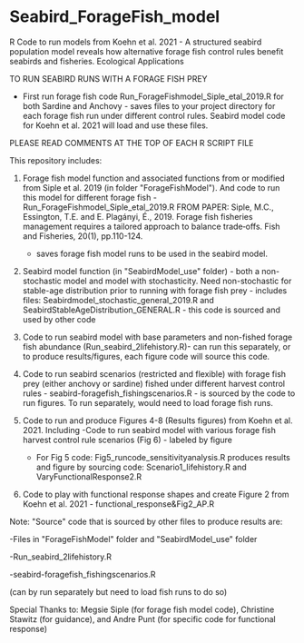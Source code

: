 # Seabird_ForageFish_model
R Code to run models from Koehn et al. 2021 - A structured seabird population model reveals how alternative forage fish control rules benefit seabirds and fisheries. Ecological Applications

TO RUN SEABIRD RUNS WITH A FORAGE FISH PREY
- First run forage fish code Run_ForageFishmodel_Siple_etal_2019.R for both Sardine and Anchovy - saves files to your project directory for each forage fish run under different control rules. Seabird model code for Koehn et al. 2021 will load and use these files.

PLEASE READ COMMENTS AT THE TOP OF EACH R SCRIPT FILE

This repository includes:

1. Forage fish model function and associated functions from or modified from Siple et al. 2019 (in folder "ForageFishModel"). And code to run this model for different forage fish - Run_ForageFishmodel_Siple_etal_2019.R FROM PAPER: Siple, M.C., Essington, T.E. and E. Plagányi, É., 2019. Forage fish fisheries management requires a tailored approach to balance trade‐offs. Fish and Fisheries, 20(1), pp.110-124.
   
   - saves forage fish model runs to be used in the seabird model. 

2. Seabird model function (in "SeabirdModel_use" folder) - both a non-stochastic model and model with stochasticity. Need non-stochastic for stable-age distribution prior to running with forage fish prey - includes files: Seabirdmodel_stochastic_general_2019.R and SeabirdStableAgeDistribution_GENERAL.R - this code is sourced and used by other code

3. Code to run seabird model with base parameters and non-fished forage fish abundance (Run_seabird_2lifehistory.R)- can run this separately, or to produce results/figures, each figure code will source this code. 

4. Code to run seabird scenarios (restricted and flexible) with forage fish prey (either anchovy or sardine) fished under different harvest control rules - seabird-foragefish_fishingscenarios.R - is sourced by the code to run figures. To run separately, would need to load forage fish runs. 

5. Code to run and produce Figures 4-8 (Results figures) from Koehn et al. 2021. Including -Code to run seabird model with various forage fish harvest control rule scenarios (Fig 6) - labeled by figure 
   - For Fig 5 code: Fig5_runcode_sensitivityanalysis.R produces results and figure by sourcing code: Scenario1_lifehistory.R and VaryFunctionalResponse2.R
 
6. Code to play with functional response shapes and create Figure 2 from Koehn et al. 2021 - functional_response&Fig2_AP.R

Note:
"Source" code that is sourced by other files to produce results are:

-Files in "ForageFishModel" folder and "SeabirdModel_use" folder

-Run_seabird_2lifehistory.R

-seabird-foragefish_fishingscenarios.R

(can by run separately but need to load fish runs to do so)



Special Thanks to: Megsie Siple (for forage fish model code), Christine Stawitz (for guidance), and Andre Punt (for specific code for functional response)
